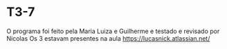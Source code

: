 # T3-7 
O programa foi feito pela Maria Luiza e Guilherme e testado e revisado por Nicolas
Os 3 estavam presentes na aula
https://lucasnick.atlassian.net/
